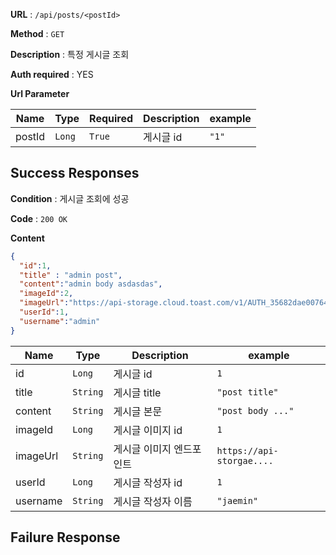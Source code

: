 **URL** : `/api/posts/<postId>`

**Method** : `GET`

**Description** : 특정 게시글 조회

**Auth required** : YES

**Url Parameter**

|Name|Type|Required|Description|example|
|----|----|--------|--------|-------|
|postId|`Long`|`True`|게시글 id|`"1"`|

## Success Responses

**Condition** : 게시글 조회에 성공

**Code** : `200 OK`

**Content**

```json
{
  "id":1,
  "title" : "admin post",
  "content":"admin body asdasdas",
  "imageId":2,
  "imageUrl":"https://api-storage.cloud.toast.com/v1/AUTH_35682dae0076479ab712dbb328468535/ajm-test/1657608859095/2A342087-BC2B-4823-8CEB-F63097013FA9_1_201_a.jpeg",
  "userId":1,
  "username":"admin"
}
```

|Name|Type|Description|example|
|----|----|--------|-------|
|id|`Long`|게시글 id|`1`|
|title|`String`|게시글 title|`"post title"`|
|content|`String`|게시글 본문|`"post body ..."`|
|imageId|`Long`|게시글 이미지 id|`1`|
|imageUrl|`String`|게시글 이미지 엔드포인트|`https://api-storgae....`|
|userId|`Long`|게시글 작성자 id|`1`|
|username|`String`|게시글 작성자 이름|`"jaemin"`|

## Failure Response

